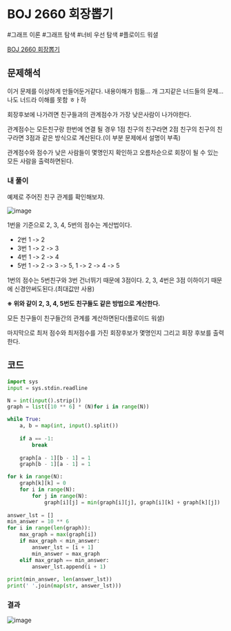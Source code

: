 # BOJ 2660 회장뽑기
#그래프 이론 #그래프 탐색 #너비 우선 탐색 #플로이드 워셜

[BOJ 2660 회장뽑기](https://www.acmicpc.net/problem/2660)

## 문제해석

이거 문제를 이상하게 만들어둔거같다. 내용이해가 힘듦... 개 그지같은 너드들의 문제... 나도 너드라 이해를 못함 ㅎㅏ하

회장후보에 나가려면 친구들과의 관계점수가 가장 낮은사람이 나가야한다.

관계점수는 모든친구랑 한번에 연결 될 경우 1점 친구의 친구라면 2점 친구의 친구의 친구라면 3점과 같은 방식으로 계산된다.(이 부분 문제에서 설명이 부족)

관계점수와 점수가 낮은 사람들이 몇명인지 확인하고 오름차순으로 회장이 될 수 있는 모든 사람을 출력하면된다. 


### 내 풀이
예제로 주어진 친구 관계를 확인해보쟈.

![image](https://user-images.githubusercontent.com/113662725/224549650-bebcbd69-3bdb-4eac-8d7e-e4dac597a04f.png)

1번을 기준으로 2, 3, 4, 5번의 점수는 계산법이다.

- 2번 1 -> 2
- 3번 1 -> 2 -> 3
- 4번 1 -> 2 -> 4
- 5번 1 -> 2 -> 3 -> 5, 1 -> 2 -> 4 -> 5

1번의 점수는 5번친구와 3번 건너뛰기 때문에 3점이다. 2, 3, 4번은 3점 이하이기 때문에 신경안써도된다.(최대값만 사용)

**※ 위와 같이 2, 3, 4, 5번도 친구들도 같은 방법으로 계산한다.**

모든 친구들이 친구들간의 관계를 계산하면된다(플로이드 워셜)

마지막으로 최저 점수와 최저점수를 가진 회장후보가 몇명인지 그리고 회장 후보를 출력한다.


## 코드
```python
import sys
input = sys.stdin.readline

N = int(input().strip())
graph = list([10 ** 6] * (N)for i in range(N))

while True:
    a, b = map(int, input().split())
    
    if a == -1:
        break
    
    graph[a - 1][b - 1] = 1
    graph[b - 1][a - 1] = 1

for k in range(N):
    graph[k][k] = 0
    for i in range(N):
        for j in range(N):
            graph[i][j] = min(graph[i][j], graph[i][k] + graph[k][j])
            
answer_lst = []
min_answer = 10 ** 6
for i in range(len(graph)):
    max_graph = max(graph[i])
    if max_graph < min_answer:
        answer_lst = [i + 1]
        min_answer = max_graph
    elif max_graph == min_answer:
        answer_lst.append(i + 1)
    
print(min_answer, len(answer_lst))
print(' '.join(map(str, answer_lst)))
```

### 결과

![image](https://user-images.githubusercontent.com/113662725/224550516-38810982-b793-4bac-87f0-469fa472a0b9.png)